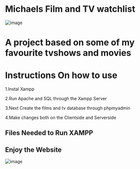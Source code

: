 # Michaels Film and TV watchlist
![image](https://user-images.githubusercontent.com/92158849/159126571-586f6fe4-8735-4127-a0fc-56f9af2eb818.png)


# A project based on some of my favourite tvshows and movies
# Instructions On how to use


<p>1.Instal Xampp</p>
<p>2.Run Apache and SQL through the Xampp Server</p>
<p>3.Next Create the films and tv database through phpmyadmin</p>
<p>4.Make changes both on the Clientside and Serverside</p>
 
 ## <h2 href="https://www.apachefriends.org/index.html">Files Needed to Run XAMPP</h2>
  
 
 
 ## Enjoy the Website
 
 ![image](https://user-images.githubusercontent.com/92158849/159126894-c4f83fff-8a31-4b78-85f0-327102768841.png)

 
 
 

